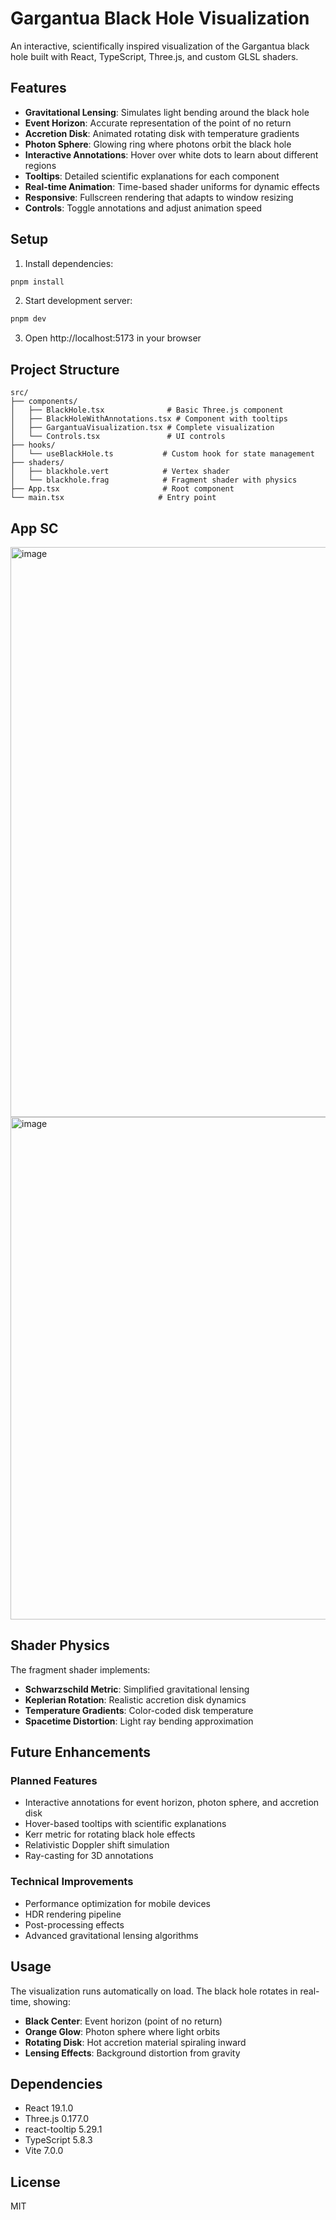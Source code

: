 # Gargantua Black Hole Visualization

An interactive, scientifically inspired visualization of the Gargantua black hole built with React, TypeScript, Three.js, and custom GLSL shaders.

## Features

- **Gravitational Lensing**: Simulates light bending around the black hole
- **Event Horizon**: Accurate representation of the point of no return
- **Accretion Disk**: Animated rotating disk with temperature gradients
- **Photon Sphere**: Glowing ring where photons orbit the black hole
- **Interactive Annotations**: Hover over white dots to learn about different regions
- **Tooltips**: Detailed scientific explanations for each component
- **Real-time Animation**: Time-based shader uniforms for dynamic effects
- **Responsive**: Fullscreen rendering that adapts to window resizing
- **Controls**: Toggle annotations and adjust animation speed

## Setup

1. Install dependencies:
```bash
pnpm install
```

2. Start development server:
```bash
pnpm dev
```

3. Open http://localhost:5173 in your browser

## Project Structure

```
src/
├── components/
│   ├── BlackHole.tsx              # Basic Three.js component
│   ├── BlackHoleWithAnnotations.tsx # Component with tooltips
│   ├── GargantuaVisualization.tsx # Complete visualization
│   └── Controls.tsx               # UI controls
├── hooks/
│   └── useBlackHole.ts           # Custom hook for state management
├── shaders/
│   ├── blackhole.vert            # Vertex shader
│   └── blackhole.frag            # Fragment shader with physics
├── App.tsx                       # Root component
└── main.tsx                     # Entry point
```

## App SC

<img width="1870" height="912" alt="image" src="https://github.com/user-attachments/assets/a23273fe-a46e-478e-9452-7eb359ab5782" />

<img width="1074" height="804" alt="image" src="https://github.com/user-attachments/assets/1f06eda5-2c62-4325-9a57-d15952c4d8c0" />


## Shader Physics

The fragment shader implements:

- **Schwarzschild Metric**: Simplified gravitational lensing
- **Keplerian Rotation**: Realistic accretion disk dynamics
- **Temperature Gradients**: Color-coded disk temperature
- **Spacetime Distortion**: Light ray bending approximation

## Future Enhancements

### Planned Features
- Interactive annotations for event horizon, photon sphere, and accretion disk
- Hover-based tooltips with scientific explanations
- Kerr metric for rotating black hole effects
- Relativistic Doppler shift simulation
- Ray-casting for 3D annotations

### Technical Improvements
- Performance optimization for mobile devices
- HDR rendering pipeline
- Post-processing effects
- Advanced gravitational lensing algorithms

## Usage

The visualization runs automatically on load. The black hole rotates in real-time, showing:

- **Black Center**: Event horizon (point of no return)
- **Orange Glow**: Photon sphere where light orbits
- **Rotating Disk**: Hot accretion material spiraling inward
- **Lensing Effects**: Background distortion from gravity

## Dependencies

- React 19.1.0
- Three.js 0.177.0
- react-tooltip 5.29.1
- TypeScript 5.8.3
- Vite 7.0.0

## License

MIT
